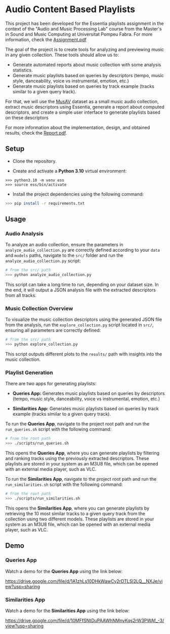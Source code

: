 # Audio Content Based Playlists

This project has been developed for the Essentia playlists assignment in the context of the "Audio and Music Processing Lab" course from the Master's in Sound and Music Computing at Universitat Pompeu Fabra. For more information, check the [Assignment.pdf](Assignment.pdf)

The goal of the project is to create tools for analyzing and previewing music in any given collection. These tools should allow us to: 

- Generate automated reports about music collection with some analysis statistics. 
- Generate music playlists based on queries by descriptors (tempo, music style, danceability, voice vs instrumental, emotion, etc.) 
- Generate music playlists based on queries by track example (tracks similar to a given query track). 

For that, we will use the [MusAV](https://repositori.upf.edu/items/ea4c4a4c-958f-4004-bdc2-e1f6ad7e6829) dataset as a small music audio collection, extract music descriptors using Essentia, generate a report about computed descriptors, and create a simple user interface to generate playlists based on these descriptors

For more information about the implementation, design, and obtained results, check the [Report.pdf](Report.pdf).


## Setup

- Clone the repository.

- Create and activate a **Python 3.10** virtual environment:

```
>>> python3.10 -m venv ess
>>> source ess/bin/activate
```

- Install the project dependencies using the following command:

```bash
>>> pip install -r requirements.txt
```


## Usage

### Audio Analysis

To analyze an audio collection, ensure the parameters in `analyze_audio_collection.py` are correctly defined according to your `data` and `models` paths, navigate to the `src/` folder and run the `analyze_audio_collection.py` script:

```bash
# from the src/ path
>>> python analyze_audio_collection.py
```

This script can take a long time to run, depending on your dataset size. In the end, it will output a JSON analysis file with the extracted descriptors from all tracks.

### Music Collection Overview

To visualize the music collection descriptors using the generated JSON file from the analysis, run the `explore_collection.py` script located in `src/`, ensuring all parameters are correctly defined:

```bash
# from the src/ path
>>> python explore_collection.py
```

This script outputs different plots to the `results/` path with insights into the music collection.

### Playlist Generation

There are two apps for generating playlists:

- **Queries App:** Generates music playlists based on queries by descriptors (tempo, music style, danceability, voice vs instrumental, emotion, etc.)

- **Similarities App:** Generates music playlists based on queries by track example (tracks similar to a given query track).

To run the **Queries App**, navigate to the project root path and run the `run_queries.sh` script with the following command:

```bash
# from the root path
>>> ./scripts/run_queries.sh
```

This opens the **Queries App**, where you can generate playlists by filtering and ranking tracks using the previously extracted descriptors. These playlists are stored in your system as an M3U8 file, which can be opened with an external media player, such as VLC.

To run the **Similarities App**, navigate to the project root path and run the `run_similarities.sh` script with the following command:

```bash
# from the root path
>>> ./scripts/run_similarities.sh
```

This opens the **Similarities App**, where you can generate playlists by retrieving the 10 most similar tracks to a given query track from the collection using two different models. These playlists are stored in your system as an M3U8 file, which can be opened with an external media player, such as VLC.


## Demo

### Queries App

Watch a demo for the **Queries App** using the link below:

https://drive.google.com/file/d/1A1zhLs10DHkWawCy2rDTLSI2LQ__NXJe/view?usp=sharing

### Similarities App

Watch a demo for the **Similarities App** using the link below:

https://drive.google.com/file/d/10MFfSNtDuPAAWhNMnyKqs2rW3PWAf_-3/view?usp=sharing